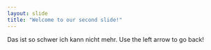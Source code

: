 ```yaml
---
layout: slide
title: "Welcome to our second slide!"
---
```

Das ist so schwer ich kann nicht mehr.
Use the left arrow to go back!